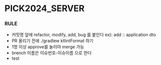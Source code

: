 # PICK2024_SERVER
### RULE
+ 커밋명 앞에 refactor, modify, add, bug 를 붙인다 ex): add :: application dto
+ PR 올리기 전에  ./gradlew ktlintFormat 하기
+ 1명 이상 approve를 눌러야 merge 가능
+ brench 이름은 이슈번호-이슈이름 으로 한다
+ test
